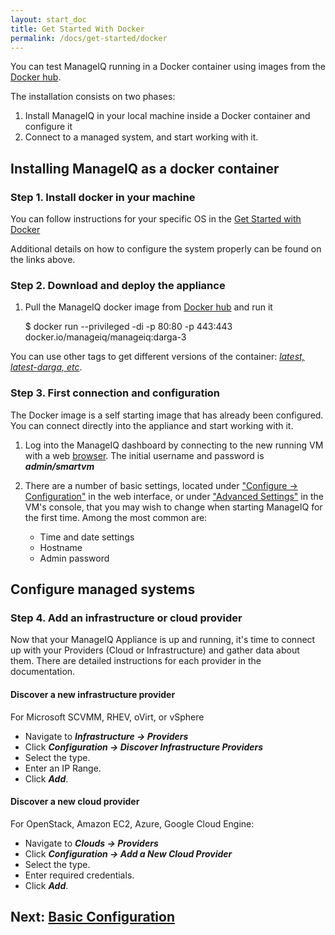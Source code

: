 ```yaml
---
layout: start_doc
title: Get Started With Docker
permalink: /docs/get-started/docker
---
```


You can test ManageIQ running in a Docker container using images from the [Docker hub](https://hub.docker.com/).

The installation consists on two phases:

 1. Install ManageIQ in your local machine inside a Docker container and configure it
 2. Connect to a managed system, and start working with it.

## Installing ManageIQ as a docker container ##
### Step 1. Install docker in your machine
You can follow instructions for your specific OS in the [Get Started with Docker](https://docs.docker.com/engine/getstarted/step_one/#step-1-get-docker)

Additional details on how to configure the system properly can be found on the links above.

### Step 2. Download and deploy the appliance

 1. Pull the ManageIQ docker image from [Docker hub](https://hub.docker.com/) and run it

    $ docker run --privileged -di -p 80:80 -p 443:443 docker.io/manageiq/manageiq:darga-3

You can use other tags to get different versions of the container: [*latest, latest-darga, etc*](https://hub.docker.com/r/manageiq/manageiq/).

### Step 3. First connection and configuration

The Docker image is a self starting image that has already been configured. You can connect directly into the appliance and start working with it.

 1. Log into the ManageIQ dashboard by connecting to the new running VM with a web [browser](https://127.0.0.1). The initial username and password is ***admin/smartvm***

 2. There are a number of basic settings, located under <u>"Configure → Configuration"</u> in the web interface, or under <u>"Advanced Settings"</u> in the VM's console, that you may wish to change when starting ManageIQ for the first time. Among the most common are:

    * Time and date settings
    * Hostname
    * Admin password

## Configure managed systems
### Step 4. Add an infrastructure or cloud provider ###

Now that your ManageIQ Appliance is up and running, it's time to connect up with your Providers (Cloud or Infrastructure) and gather data about them. There are detailed instructions for each provider in the documentation.

#### Discover a new infrastructure provider

For Microsoft SCVMM, RHEV, oVirt, or vSphere

 * Navigate to ***Infrastructure → Providers***
 * Click ***Configuration → Discover Infrastructure Providers***
 * Select the type.
 * Enter an IP Range.
 * Click ***Add***.

#### Discover a new cloud provider

For OpenStack, Amazon EC2, Azure, Google Cloud Engine:

 * Navigate to ***Clouds → Providers***
 * Click ***Configuration → Add a New Cloud Provider***
 * Select the type.
 * Enter required credentials.
 * Click ***Add***.

## Next: [Basic Configuration](/docs/get-started/basic-configuration)

